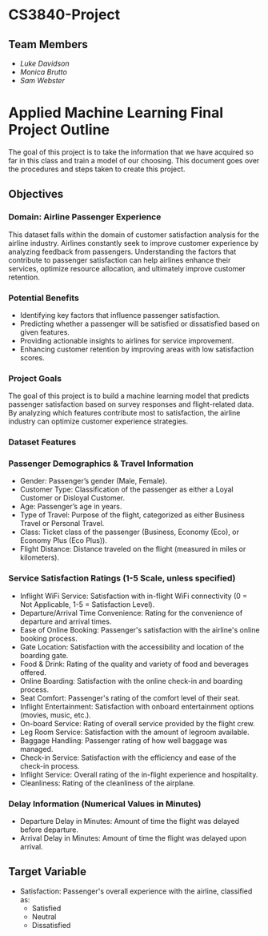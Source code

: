 # CS3840-Project

## Team Members
- *Luke Davidson*
- *Monica Brutto*
- *Sam Webster*

# Applied Machine Learning Final Project Outline

The goal of this project is to take the information that we have acquired so far in this class and train a model of our choosing.
This document goes over the procedures and steps taken to create this project.

## Objectives

### Domain: Airline Passenger Experience 

This dataset falls within the domain of customer satisfaction analysis for the airline industry. Airlines constantly seek to improve customer experience by analyzing feedback from passengers. Understanding the factors that contribute to passenger satisfaction can help airlines enhance their services, optimize resource allocation, and ultimately improve customer retention.

### Potential Benefits
- Identifying key factors that influence passenger satisfaction.  
- Predicting whether a passenger will be satisfied or dissatisfied based on given features.  
- Providing actionable insights to airlines for service improvement.  
- Enhancing customer retention by improving areas with low satisfaction scores.  

### Project Goals

The goal of this project is to build a machine learning model that predicts passenger satisfaction based on survey responses and flight-related data. By analyzing which features contribute most to satisfaction, the airline industry can optimize customer experience strategies. 

### Dataset Features

### Passenger Demographics & Travel Information 
 - Gender: Passenger’s gender (Male, Female). 
 - Customer Type: Classification of the passenger as either a Loyal Customer or Disloyal Customer. 
 - Age: Passenger’s age in years. 
 - Type of Travel: Purpose of the flight, categorized as either Business Travel or Personal Travel. 
 - Class: Ticket class of the passenger (Business, Economy (Eco), or Economy Plus (Eco Plus)). 
 - Flight Distance: Distance traveled on the flight (measured in miles or kilometers). 

 ### Service Satisfaction Ratings (1-5 Scale, unless specified)
 - Inflight WiFi Service: Satisfaction with in-flight WiFi connectivity (0 = Not Applicable, 1-5 = Satisfaction Level). 
 - Departure/Arrival Time Convenience: Rating for the convenience of departure and arrival times. 
 - Ease of Online Booking: Passenger's satisfaction with the airline's online booking process. 
 - Gate Location: Satisfaction with the accessibility and location of the boarding gate. 
 - Food & Drink: Rating of the quality and variety of food and beverages offered. 
 - Online Boarding: Satisfaction with the online check-in and boarding process. 
 - Seat Comfort: Passenger's rating of the comfort level of their seat. 
 - Inflight Entertainment: Satisfaction with onboard entertainment options (movies, music, etc.). 
 - On-board Service: Rating of overall service provided by the flight crew. 
 - Leg Room Service: Satisfaction with the amount of legroom available. 
 - Baggage Handling: Passenger rating of how well baggage was managed. 
 - Check-in Service: Satisfaction with the efficiency and ease of the check-in process. 
 - Inflight Service: Overall rating of the in-flight experience and hospitality. 
 - Cleanliness: Rating of the cleanliness of the airplane. 

### Delay Information (Numerical Values in Minutes) 
- Departure Delay in Minutes: Amount of time the flight was delayed before departure. 
- Arrival Delay in Minutes: Amount of time the flight was delayed upon arrival. 

## Target Variable 
- Satisfaction: Passenger's overall experience with the airline, classified as: 
    - Satisfied 
    - Neutral
    - Dissatisfied 

